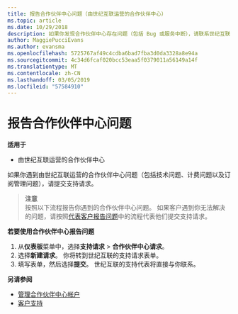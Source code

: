 ```yaml
---
title: 报告合作伙伴中心问题（由世纪互联运营的合作伙伴中心）
ms.topic: article
ms.date: 10/29/2018
description: 如果你发现合作伙伴中心存在问题（包括 Bug 或服务中断），请联系世纪互联。
author: MaggiePucciEvans
ms.author: evansma
ms.openlocfilehash: 5725767af49c4cdba6bad7fba3d0da3328a8e94a
ms.sourcegitcommit: 4c34d6fcaf020bcc53eaa5f0379011a56149a14f
ms.translationtype: MT
ms.contentlocale: zh-CN
ms.lasthandoff: 03/05/2019
ms.locfileid: "57584910"
---
```

# <a name="report-a-problem-with-partner-center"></a>报告合作伙伴中心问题 


**适用于**

-   由世纪互联运营的合作伙伴中心


如果你遇到由世纪互联运营的合作伙伴中心问题（包括技术问题、计费问题以及订阅管理问题），请提交支持请求。 

>**注意**<br>按照以下流程报告你遇到的合作伙伴中心问题。 如果客户遇到你无法解决的问题，请按照[代表客户报告问题](report-problems-on-behalf-of-a-customer.md)中的流程代表他们提交支持请求。

**若要使用合作伙伴中心报告问题**

1.  从**仪表板**菜单中，选择**支持请求** &gt; **合作伙伴中心请求**。
2.  选择**新建请求**。 你将转到世纪互联的支持请求表单。 
3.  填写表单，然后选择**提交**。 世纪互联的支持代表将直接与你联系。

**另请参阅**

-   [管理合作伙伴中心帐户](partner-center-account-setup.md)
-   [客户支持](customer-support.md)

 




